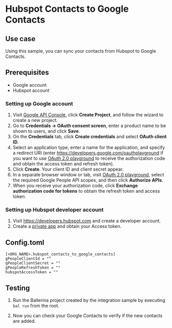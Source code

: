 # Hubspot Contacts to Google Contacts
## Use case
Using this sample, you can sync your contacts from Hubspot to Google Contacts.

## Prerequisites
* Google account
* Hubspot account

### Setting up Google account
1. Visit [Google API Console](https://console.developers.google.com), click **Create Project**, and follow the wizard to create a new project.
2. Go to **Credentials -> OAuth consent screen**, enter a product name to be shown to users, and click **Save**.
3. On the **Credentials** tab, click **Create credentials** and select **OAuth client ID**. 
4. Select an application type, enter a name for the application, and specify a redirect URI (enter https://developers.google.com/oauthplayground if you want to use 
[OAuth 2.0 playground](https://developers.google.com/oauthplayground) to receive the authorization code and obtain the 
access token and refresh token). 
5. Click **Create**. Your client ID and client secret appear. 
6. In a separate browser window or tab, visit [OAuth 2.0 playground](https://developers.google.com/oauthplayground), select the required Google People API scopes, and then click **Authorize APIs**.
7. When you receive your authorization code, click **Exchange authorization code for tokens** to obtain the refresh token and access token.

### Setting up Hubspot developer account
1. Visit https://developers.hubspot.com and create a developer account.
2. Create a [private app](https://developers.hubspot.com/docs/api/private-apps) and obtain your Access token.

## Config.toml 
```
[<ORG_NAME>.hubspot_contacts_to_google_contacts]
gPeopleClientId = ""
gPeopleClientSecret = ""
gPeopleRefreshToken = ""
hubspotAccessToken = ""
```

## Testing
1. Run the Ballerina project created by the integration sample by executing `bal run` from the root. 

2. Now you can check your Google Contacts to verify if the new contacts are added.

